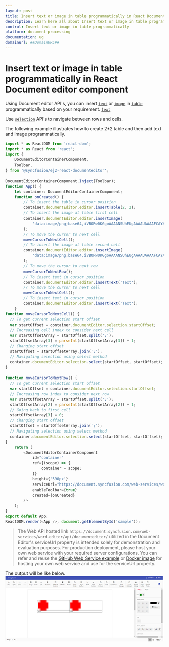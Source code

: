 ```yaml
---
layout: post
title: Insert text or image in table programmatically in React Document editor component | Syncfusion
description: Learn here all about Insert text or image in table programmatically in Syncfusion React Document editor component of Syncfusion Essential JS 2 and more.
control: Insert text or image in table programmatically 
platform: document-processing
documentation: ug
domainurl: ##DomainURL##
---
```


# Insert text or image in table programmatically in React Document editor component

Using Document editor API's, you can insert [`text`](../../document-editor/how-to/insert-text-in-current-position.md/#insert-text-in-current-cursor-position) or [`image`](../../document-editor/image.md/#images) in [`table`](../../document-editor/table.md/#create-a-table) programmatically based on your requirement.
[`text`](../../document-editor/how-to/insert-text-in-current-position.md)

Use [`selection`](../../document-editor/how-to/move-selection-to-specific-position.md/#selects-content-based-on-start-and-end-hierarchical-index) API's to navigate between rows and cells.

The following example illustrates how to create 2*2 table and then add text and image programmatically.

```ts
import * as ReactDOM from 'react-dom';
import * as React from 'react';
import {
    DocumentEditorContainerComponent,
    Toolbar,
} from '@syncfusion/ej2-react-documenteditor';

DocumentEditorContainerComponent.Inject(Toolbar);
function App() {
    let container: DocumentEditorContainerComponent;
    function onCreated() {
        // To insert the table in cursor position
        container.documentEditor.editor.insertTable(2, 2);
        // To insert the image at table first cell
        container.documentEditor.editor.insertImage(
            'data:image/png;base64,iVBORw0KGgoAAAANSUhEUgAAAAUAAAAFCAYAAACNbyblAAAAHElEQVQI12P4    //8/w38GIAXDIBKE0DHxgljNBAAO9TXL0Y4OHwAAAABJRU5ErkJggg=='
        );
        // To move the cursor to next cell
        moveCursorToNextCell();
        // To insert the image at table second cell
        container.documentEditor.editor.insertImage(
            'data:image/png;base64,iVBORw0KGgoAAAANSUhEUgAAAAUAAAAFCAYAAACNbyblAAAAHElEQVQI12P4    //8/w38GIAXDIBKE0DHxgljNBAAO9TXL0Y4OHwAAAABJRU5ErkJggg=='
        );
        // To move the cursor to next row
        moveCursorToNextRow();
        // To insert text in cursor position
        container.documentEditor.editor.insertText('Text');
        // To move the cursor to next cell
        moveCursorToNextCell();
        // To insert text in cursor position
        container.documentEditor.editor.insertText('Text');
    }
function moveCursorToNextCell() {
  // To get current selection start offset
  var startOffset = container.documentEditor.selection.startOffset;
  // Increasing cell index to consider next cell
  var startOffsetArray = startOffset.split(';');
  startOffsetArray[3] = parseInt(startOffsetArray[3]) + 1;
  // Changing start offset
  startOffset = startOffsetArray.join(';');
  // Navigating selection using select method
  container.documentEditor.selection.select(startOffset, startOffset);
}

function moveCursorToNextRow() {
  // To get current selection start offset
  var startOffset = container.documentEditor.selection.startOffset;
  // Increasing row index to consider next row
  var startOffsetArray = startOffset.split(';');
  startOffsetArray[2] = parseInt(startOffsetArray[2]) + 1;
  // Going back to first cell
  startOffsetArray[3] = 0;
  // Changing start offset
  startOffset = startOffsetArray.join(';');
  // Navigating selection using select method
  container.documentEditor.selection.select(startOffset, startOffset);
}
    return (
        <DocumentEditorContainerComponent
            id="container"
            ref={(scope) => {
                container = scope;
            }}
            height={'590px'}
            serviceUrl="https://document.syncfusion.com/web-services/word-editor/api/documenteditor/"
            enableToolbar={true}
            created={onCreated}
        />
    );
}
export default App;
ReactDOM.render(<App />, document.getElementById('sample'));
```

> The Web API hosted link `https://document.syncfusion.com/web-services/word-editor/api/documenteditor/` utilized in the Document Editor's serviceUrl property is intended solely for demonstration and evaluation purposes. For production deployment, please host your own web service with your required server configurations. You can refer and reuse the [GitHub Web Service example](https://github.com/SyncfusionExamples/EJ2-DocumentEditor-WebServices) or [Docker image](https://hub.docker.com/r/syncfusion/word-processor-server) for hosting your own web service and use for the serviceUrl property.

The output will be like below.
![Insert text or image in table programmatically](../images/table-image.png)
